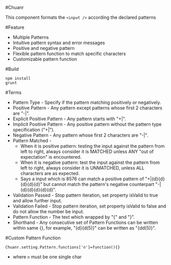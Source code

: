 #Chuanr


This component formats the `<input />` according the declared patterns


#Feature


* Multiple Patterns
* Intuitive pattern syntax and error messages
* Positive and negative pattern
* Flexible pattern function to match specific characters
* Customizable pattern function

#Build


    npm install
    grunt


#Terms


* Pattern Type - Specify if the pattern matching positively or negatively.
* Positive Pattern - Any pattern except patterns whose first 2 characters are "-|".
* Explicit Positive Pattern - Any pattern starts with "+|".
* Implicit Positive Pattern - Any positive pattern without the pattern type specification ("+|").
* Negative Pattern - Any pattern whose first 2 characters are "-|".
* Pattern Matched -
    * When it is positive pattern: testing the input against the pattern from left to right, always consider it is MATCHED unless ANY "out of expectation" is encountered. 
    * When it is negative pattern: test the input against the pattern from left to right, always consider it is UNMATCHED, unless ALL characters are as expected.
    * Says a input which is 8576 can match a positive pattern of "+|{d}{d}{d}{d}{d}" but cannot match the pattern's negative counterpart "-|{d}{d}{d}{d}{d}".
* Validation Passed - Stop pattern iteration, set property isValid to true and allow further input.
* Validation Failed - Stop pattern iteration, set property isValid to false and do not allow the number be input.
* Pattern Function - The text which wrapped by "{" and "}".
* Shorthand - Any consecutive set of Pattern Functions can be written within same {}, for example, "{d}{d(5)}" can be written as "{dd(5)}".



#Custom Pattern Function


    Chuanr.setting.Pattern.functions['n']=function(){}
    
    
- where `n` must be one single char